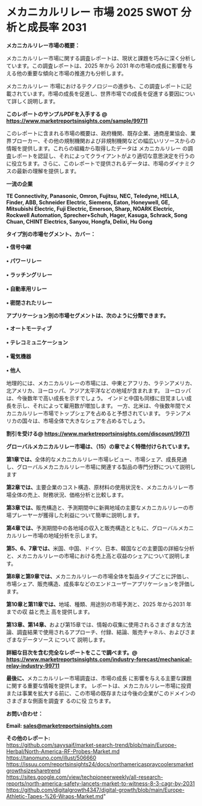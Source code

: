 # メカニカルリレー 市場 2025 SWOT 分析と成長率 2031

<strong><b>メカニカルリレー市場の概要：</b></strong>

メカニカルリレー市場に関する調査レポートは、現状と課題を巧みに深く分析しています。この調査レポートは、2025 年から 2031 年の市場の成長に影響を与える他の重要な傾向と市場の推進力も分析します。

メカニカルリレー 市場におけるテクノロジーの進歩も、この調査レポートに記載されています。市場の成長を促進し、世界市場での成長を促進する要因について詳しく説明します。

<strong>このレポートのサンプルPDFを入手する @ <a href=https://www.marketreportsinsights.com/sample/99711>https://www.marketreportsinsights.com/sample/99711</a></strong>

このレポートに含まれる市場の概要は、政府機関、既存企業、通商産業協会、業界ブローカー、その他の規制機関および非規制機関などの幅広いリソースからの情報を提供します。これらの組織から取得したデータは メカニカルリレー の調査レポートを認証し、それによってクライアントがより適切な意思決定を行うのに役立ちます。さらに、このレポートで提供されるデータは、市場のダイナミクスの最新の理解を提供します。

<strong>一流の企業</strong>

<strong><b>TE Connectivity, Panasonic, Omron, Fujitsu, NEC, Teledyne, HELLA, Finder, ABB, Schneider Electric, Siemens, Eaton, Honeywell, GE, Mitsubishi Electric, Fuji Electric, Emerson, Sharp, NOARK Electric, Rockwell Automation, Sprecher+Schuh, Hager, Kasuga, Schrack, Song Chuan, CHINT Electrics, Sanyou, Hongfa, Delixi, Hu Gong</b></strong>

<strong><b>タイプ別の市場セグメント、カバー：</b></strong>

<strong>• 信号中継<br><br>• パワーリレー<br><br>• ラッチングリレー<br><br>• 自動車用リレー<br><br>• 密閉されたリレー</strong>

<strong><b>アプリケーション別の市場セグメントは、次のように分類できます。</b></strong>

<strong>• オートモーティブ<br><br>• テレコミュニケーション<br><br>• 電気機器<br><br>• 他人</strong>

 地理的には、メカニカルリレーの市場には、中東とアフリカ、ラテンアメリカ、北アメリカ、ヨーロッパ、アジア太平洋などの地域が含まれます。 ヨーロッパは、今後数年で高い成長を示すでしょう。 インドと中国も同様に目覚ましい成長を示し、それによって雇用数が増加します。 一方、北米は、今後数年間でメカニカルリレー市場でトップシェアを占めると予想されています。 ラテンアメリカの国々は、市場全体で大きなシェアを占めるでしょう。

<strong>割引を受ける@ <a href=https://www.marketreportsinsights.com/discount/99711>https://www.marketreportsinsights.com/discount/99711</a></strong>

<strong><b>グローバルメカニカルリレー市場は、（15）の章でよく特徴付けられています。</b></strong>

<strong><b>第</b></strong><strong><b>1章では、</b></strong>全体的なメカニカルリレー市場レビュー、市場シェア、成長見通し、グローバルメカニカルリレー市場に関連する製品の専門分野について説明します

<strong><b>第2章では、</b></strong>主要企業のコスト構造、原材料の使用状況を、メカニカルリレー市場全体の売上、財務状況、価格分析と比較します。

<strong><b>第3章では、</b></strong>販売構造と、予測期間中に新興地域の主要なメカニカルリレーの市場プレーヤーが獲得した利益について簡単に説明します。

<strong><b>第4章では、</b></strong>予測期間中の各地域の収入と販売構造とともに、グローバルメカニカルリレー市場の地域分析を示します。

<strong><b>第5、6、7章では、</b></strong>米国、中国、ドイツ、日本、韓国などの主要国の詳細な分析と、メカニカルリレーの市場における売上高と収益のシェアについて説明します。

<strong><b>第8章と第9章では、</b></strong>メカニカルリレーの市場全体を製品タイプごとに評価し、市場シェア、販売構造、成長率などのエンドユーザーアプリケーションを評価します。

<strong><b>第10章と第11章では、</b></strong>地域、種類、用途別の市場予測と、2025 年から2031 年までの収 益と売上 高を提供します。

<strong><b>第13章、第14章、</b></strong>および第15章では、情報の収集に使用されるさまざまな方法論、調査結果で使用されるアプローチ、付録、結論、販売チャネル、およびさまざまなデータソース について 説明します。

<strong>詳細な目次を含む完全なレポートをここで調べます。@ <a href=https://www.marketreportsinsights.com/industry-forecast/mechanical-relay-industry-99711>https://www.marketreportsinsights.com/industry-forecast/mechanical-relay-industry-99711</a></strong>

<strong><b>最後に、</b></strong>メカニカルリレー市場調査は、市場の成長 に影響を</a>与える主要な課題に関する重要な情報を提供します。 レポートは、メカニカルリレー市場に投資または事業を拡大する前に、この市場の既存または今後の企業がこのドメインのさまざまな側面を調査す るのに役 立ちます。

<strong><b>お問い合わせ：</b></strong>

<strong>Email: </strong><a href=mailto:sales@marketreportsinsights.com><strong>sales@marketreportsinsights.com</strong></a>

<strong>その他のレポート:</strong>
<br>
<a href=https://github.com/sayysaif/market-search-trend/blob/main/Europe-Herbal/North-America-RF-Probes-Market.md>https://github.com/sayysaif/market-search-trend/blob/main/Europe-Herbal/North-America-RF-Probes-Market.md</a>
<br>
<a href=https://tanomuno.com/illust/506660>https://tanomuno.com/illust/506660</a>
<br>
<a href=https://issuu.com/reportsinsights24/docs/northamericaspraycoolersmarketgrowthsizesharetrend>https://issuu.com/reportsinsights24/docs/northamericaspraycoolersmarketgrowthsizesharetrend</a>
<br>
<a href=https://sites.google.com/view/techpioneerweekly/all-research-reports/north-america-safety-lancets-market-to-witness-8-3-cagr-by-2031>https://sites.google.com/view/techpioneerweekly/all-research-reports/north-america-safety-lancets-market-to-witness-8-3-cagr-by-2031</a>
<br>
<a href=https://github.com/digitalgrowth4347/digital-growth/blob/main/Europe-Athletic-Tapes-%26-Wraps-Market.md>https://github.com/digitalgrowth4347/digital-growth/blob/main/Europe-Athletic-Tapes-%26-Wraps-Market.md</a>"
